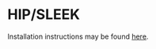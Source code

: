 
# HIP/SLEEK

Installation instructions may be found [here](https://hipsleek.github.io/hipsleek/install.html).

